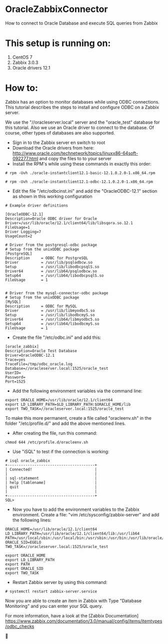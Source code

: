 # OracleZabbixConnector
How to connect to Oracle Database and execute SQL queries from Zabbix

# This setup is running on:
1. CentOS 7
2. Zabbix 3.0.3
3. Oracle drivers 12.1

# How to:
Zabbix has an option to monitor databases while using ODBC connections. This tutorial describes the steps to install and configure ODBC on a Zabbix server.

We use the "//oracleserver.local" server and the "oracle_test" database for this tutorial. Also we use an Oracle driver to connect to the database. Of course, other types of databases are also supported.

*  Sign in to the Zabbix server en switch to root
*  Download the Oracle drivers from here: http://www.oracle.com/technetwork/topics/linuxx86-64soft-092277.html and copy the files to to your server
*  Install the RPM's while using these commands in exactly this order:

```
# rpm -Uvh ./oracle-instantclient12.1-basic-12.1.0.2.0-1.x86_64.rpm
```
```
# rpm -Uvh ./oracle-instantclient12.1-odbc-12.1.0.2.0-1.x86_64.rpm
```

* Edit the file "/etc/odbcinst.ini" and add the "OracleODBC-12.1" section as shown in this working configuration

```
# Example driver definitions

[OracleODBC-12.1]
Description=Oracle ODBC driver for Oracle
Driver=/usr/lib/oracle/12.1/client64/lib/libsqora.so.12.1
FileUsage=1
Driver Logging=7
UsageCount=2

# Driver from the postgresql-odbc package
# Setup from the unixODBC package
[PostgreSQL]
Description     = ODBC for PostgreSQL
Driver          = /usr/lib/psqlodbcw.so
Setup           = /usr/lib/libodbcpsqlS.so
Driver64        = /usr/lib64/psqlodbcw.so
Setup64         = /usr/lib64/libodbcpsqlS.so
FileUsage       = 1


# Driver from the mysql-connector-odbc package
# Setup from the unixODBC package
[MySQL]
Description     = ODBC for MySQL
Driver          = /usr/lib/libmyodbc5.so
Setup           = /usr/lib/libodbcmyS.so
Driver64        = /usr/lib64/libmyodbc5.so
Setup64         = /usr/lib64/libodbcmyS.so
FileUsage       = 1
```

* Create the file "/etc/odbc.ini" and add this:

```
[oracle_zabbix]
Description=Oracle Test Database
Driver=OracleODBC-12.1
Trace=yes
TraceFile=/tmp/odbc_oracle.log
Database=//oracleserver.local:1525/oracle_test
UserID=
Password=
Port=1525
```
* Add the following environment variables via the command line:

```
export ORACLE_HOME=/usr/lib/oracle/12.1/client64
export LD_LIBRARY_PATH=$LD_LIBRARY_PATH:$ORACLE_HOME/lib
export TWO_TASK=//oracleserver.local:1525/oracle_test
```
To make this more permanent, create a file called "oracleenv.sh" in the folder "/etc/profile.d/" and add the above mentioned lines.

* After creating the file, run this command:

```
chmod 644 /etc/profile.d/oracleenv.sh
```

* Use "iSQL" to test if the connection is working:

```
# isql oracle_zabbix
+---------------------------------------+
| Connected!                            |
|                                       |
| sql-statement                         |
| help [tablename]                      |
| quit                                  |
|                                       |
+---------------------------------------+
SQL>
```

* Now you have to add the environment variables to the Zabbix environment. Create a file: "vim /etc/sysconfig/zabbix-server" and add the following lines:

```
ORACLE_HOME=/usr/lib/oracle/12.1/client64
LD_LIBRARY_PATH=/usr/lib/oracle/12.1/client64/lib:/usr/lib64
PATH=/usr/local/sbin:/usr/local/bin:/usr/sbin:/usr/bin:/usr/lib/oracle/12.1/client64/lib
ORACLE_SID=EGELO
TWO_TASK=//oracleserver.local:1525/oracle_test

export ORACLE_HOME
export LD_LIBRARY_PATH
export PATH
export ORACLE_SID
export TWO_TASK
```

* Restart Zabbix server by using this command:

```
# systemctl restart zabbix-server.service
```

Now you are able to create an item in Zabbix with Type "Database Monitoring" and you can enter your SQL query.

For more information, have a look at the [Zabbix Documentation] https://www.zabbix.com/documentation/3.0/manual/config/items/itemtypes/odbc_checks

:pizza:
